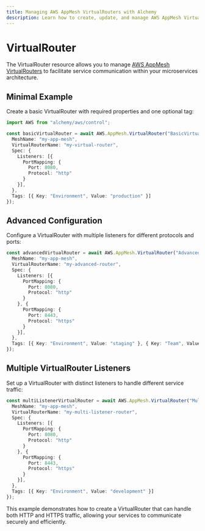 ```yaml
---
title: Managing AWS AppMesh VirtualRouters with Alchemy
description: Learn how to create, update, and manage AWS AppMesh VirtualRouters using Alchemy Cloud Control.
---
```


# VirtualRouter

The VirtualRouter resource allows you to manage [AWS AppMesh VirtualRouters](https://docs.aws.amazon.com/appmesh/latest/userguide/) to facilitate service communication within your microservices architecture.

## Minimal Example

Create a basic VirtualRouter with required properties and one optional tag:

```ts
import AWS from "alchemy/aws/control";

const basicVirtualRouter = await AWS.AppMesh.VirtualRouter("BasicVirtualRouter", {
  MeshName: "my-app-mesh",
  VirtualRouterName: "my-virtual-router",
  Spec: {
    Listeners: [{
      PortMapping: {
        Port: 8080,
        Protocol: "http"
      }
    }],
  },
  Tags: [{ Key: "Environment", Value: "production" }]
});
```

## Advanced Configuration

Configure a VirtualRouter with multiple listeners for different protocols and ports:

```ts
const advancedVirtualRouter = await AWS.AppMesh.VirtualRouter("AdvancedVirtualRouter", {
  MeshName: "my-app-mesh",
  VirtualRouterName: "my-advanced-router",
  Spec: {
    Listeners: [{
      PortMapping: {
        Port: 8080,
        Protocol: "http"
      }
    }, {
      PortMapping: {
        Port: 8443,
        Protocol: "https"
      }
    }],
  },
  Tags: [{ Key: "Environment", Value: "staging" }, { Key: "Team", Value: "DevOps" }]
});
```

## Multiple VirtualRouter Listeners

Set up a VirtualRouter with distinct listeners to handle different service traffic:

```ts
const multiListenerVirtualRouter = await AWS.AppMesh.VirtualRouter("MultiListenerVirtualRouter", {
  MeshName: "my-app-mesh",
  VirtualRouterName: "my-multi-listener-router",
  Spec: {
    Listeners: [{
      PortMapping: {
        Port: 8080,
        Protocol: "http"
      }
    }, {
      PortMapping: {
        Port: 8443,
        Protocol: "https"
      }
    }],
  },
  Tags: [{ Key: "Environment", Value: "development" }]
});
```

This example demonstrates how to create a VirtualRouter that can handle both HTTP and HTTPS traffic, allowing your services to communicate securely and efficiently.